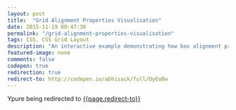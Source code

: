 ```yaml
---
layout: post
title:  "Grid Alignment Properties Visualisation"
date: 2015-11-19 00:47:30
permalink: "/grid-alignment-properties-visualisation"
tags: CSS, CSS Grid Layout
description: "An interactive example demonstrating how box alignment properties work with CSS Grid Layout."
featured-image: none
comments: false
codepen: true
redirection: true
redirect-to: http://codepen.io/abhisack/full/OyEoBw
---
```


Ypure being redirected to [{{page.redirect-to}}]({{page.redirect-to}})

